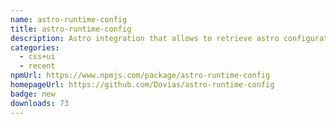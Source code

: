 ```yaml
---
name: astro-runtime-config
title: astro-runtime-config
description: Astro integration that allows to retrieve astro configuration object at runtime
categories:
  - css+ui
  - recent
npmUrl: https://www.npmjs.com/package/astro-runtime-config
homepageUrl: https://github.com/Dovias/astro-runtime-config
badge: new
downloads: 73
---
```

